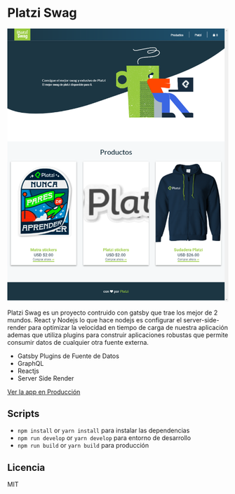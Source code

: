 # Platzi Swag

![Captura de Recetas](.readme-static/pswag.png)

Platzi Swag es un proyecto contruido con gatsby que trae los mejor de 2 mundos. React y Nodejs lo que hace nodejs es configurar el server-side-render para optimizar la velocidad en tiempo de carga de nuestra aplicación ademas que utiliza plugins para construir aplicaciones robustas que permite consumir datos de cualquier otra fuente externa.

- Gatsby Plugins de Fuente de Datos
- GraphQL
- Reactjs
- Server Side Render

[Ver la app en Producción](https://pswag.now.sh/)

## Scripts

- `npm install` or `yarn install` para instalar las dependencias
- `npm run develop` or `yarn develop` para entorno de desarrollo
- `npm run build` or `yarn build` para producción

## Licencia

MIT
